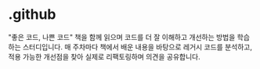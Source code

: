 # .github
"좋은 코드, 나쁜 코드" 책을 함께 읽으며 코드를 더 잘 이해하고 개선하는 방법을 학습하는 스터디입니다. 매 주차마다 책에서 배운 내용을 바탕으로 레거시 코드를 분석하고, 적용 가능한 개선점을 찾아 실제로 리팩토링하며 의견을 공유합니다.
